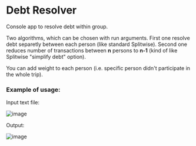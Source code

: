 # Debt Resolver
Console app to resolve debt within group.

Two algorithms, which can be chosen with run arguments. First one resolve debt separetly between each person (like standard Splitwise). Second one reduces number of transactions between **n** persons to **n-1** (kind of like Splitwise "simplify debt" option).

You can add weight to each person (i.e. specific person didn't participate in the whole trip).

### Example of usage:

Input text file:

![image](https://user-images.githubusercontent.com/46055596/90331918-aeed8680-dfb8-11ea-8b44-60c8632ba95f.png)

Output:

![image](https://user-images.githubusercontent.com/46055596/90323959-049a4280-df69-11ea-97e6-d895441b686a.png)
